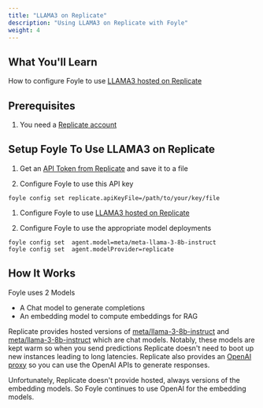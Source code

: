 ```yaml
---
title: "LLAMA3 on Replicate"
description: "Using LLAMA3 on Replicate with Foyle"
weight: 4
---
```


## What You'll Learn

How to configure Foyle to use [LLAMA3 hosted on Replicate](https://replicate.com/meta/meta-llama-3-8b-instruct?input=http)

## Prerequisites

1. You need a [Replicate account](https://replicate.com/docs)

## Setup Foyle To Use LLAMA3 on Replicate

1. Get an [API Token from Replicate](https://replicate.com/signin?next=/account/api-tokens) and save it to a file

1. Configure Foyle to use this API key

```
foyle config set replicate.apiKeyFile=/path/to/your/key/file
```
1. Configure Foyle to use [LLAMA3 hosted on Replicate](https://replicate.com/meta/meta-llama-3-8b-instruct?input=http)

1. Configure Foyle to use the appropriate model deployments

```
foyle config set  agent.model=meta/meta-llama-3-8b-instruct
foyle config set  agent.modelProvider=replicate                
```

## How It Works

Foyle uses 2 Models

* A Chat model to generate completions
* An embedding model to compute embeddings for RAG

Replicate provides hosted versions of [meta/llama-3-8b-instruct](https://replicate.com/meta/meta-llama-3-8b-instruct) 
and [meta/llama-3-8b-instruct](https://replicate.com/meta/meta-llama-3-70b-instruct) which are chat models. Notably,
these models are kept warm so when you send predictions Replicate doesn't need to boot up new instances leading to
long latencies. Replicate also provides an [OpenAI proxy](https://lifeboat.replicate.dev/) so you can use the OpenAI
APIs to generate responses.

Unfortunately, Replicate doesn't provide hosted, always versions of the embedding models. So Foyle continues to
use OpenAI for the embedding models.
